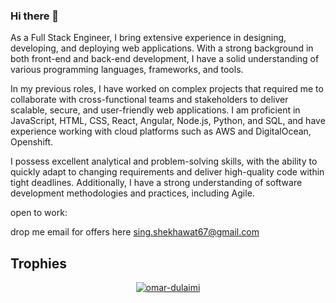 ### Hi there 👋

As a Full Stack Engineer, I bring extensive experience in designing, developing, and deploying web applications. With a strong background in both front-end and back-end development, I have a solid understanding of various programming languages, frameworks, and tools.

In my previous roles, I have worked on complex projects that required me to collaborate with cross-functional teams and stakeholders to deliver scalable, secure, and user-friendly web applications. I am proficient in JavaScript, HTML, CSS, React, Angular, Node.js, Python, and SQL, and have experience working with cloud platforms such as AWS and DigitalOcean, Openshift.

I possess excellent analytical and problem-solving skills, with the ability to quickly adapt to changing requirements and deliver high-quality code within tight deadlines. Additionally, I have a strong understanding of software development methodologies and practices, including Agile.


open to work:

drop me email for offers here sing.shekhawat67@gmail.com


<h2>Trophies</h2>
<p align="center"> 
  <a href="https://github.com/ryo-ma/github-profile-trophy"><img src="https://github-profile-trophy.vercel.app/?username=omar-dulaimi" alt="omar-dulaimi" /></a>
</p>
